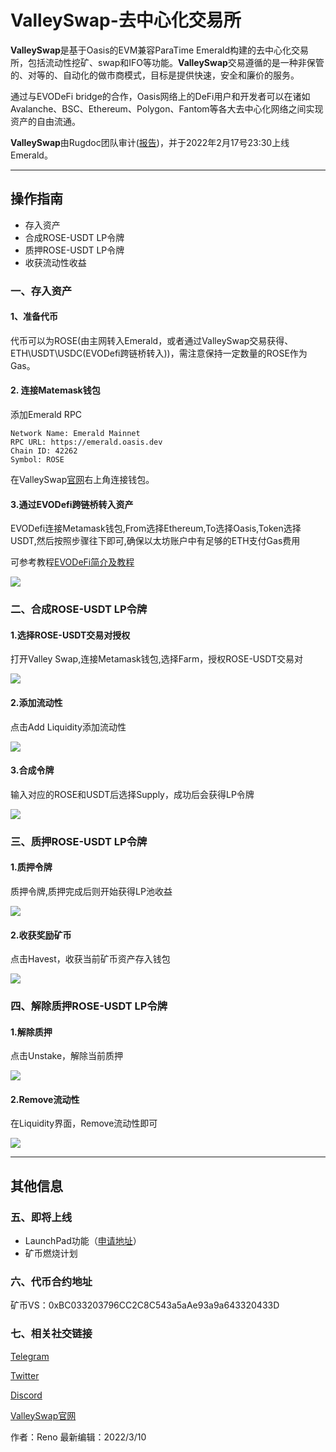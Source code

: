 # ValleySwap-去中心化交易所

**ValleySwap**是基于Oasis的EVM兼容ParaTime Emerald构建的去中心化交易所，包括流动性挖矿、swap和IFO等功能。**ValleySwap**交易遵循的是一种非保管的、对等的、自动化的做市商模式，目标是提供快速，安全和廉价的服务。

通过与EVODeFi bridge的合作，Oasis网络上的DeFi用户和开发者可以在诸如Avalanche、BSC、Ethereum、Polygon、Fantom等各大去中心化网络之间实现资产的自由流通。	

**ValleySwap**由Rugdoc团队审计([报告](https://rugdoc.io/project/valley-swap/))，并于2022年2月17号23:30上线Emerald。

***

## 操作指南
- 存入资产
- 合成ROSE-USDT LP令牌
- 质押ROSE-USDT LP令牌
- 收获流动性收益

### 一、存入资产
#### 1、准备代币
代币可以为ROSE(由主网转入Emerald，或者通过ValleySwap交易获得、ETH\USDT\USDC(EVODefi跨链桥转入))，需注意保持一定数量的ROSE作为Gas。

#### 2. 连接Matemask钱包
添加Emerald RPC

```
Network Name: Emerald Mainnet
RPC URL: https://emerald.oasis.dev
Chain ID: 42262
Symbol: ROSE
```

在ValleySwap[官网](https://valleyswap.com/)右上角连接钱包。

#### 3.通过EVODefi跨链桥转入资产
EVODefi连接Metamask钱包,From选择Ethereum,To选择Oasis,Token选择USDT,然后按照步骤往下即可,确保以太坊账户中有足够的ETH支付Gas费用

可参考教程[EVODeFi简介及教程](/ecosystem_paticipate/bridge/EVODeFi/EVODeFi简介及教程.md)

![](valley1.jpg)

### 二、合成ROSE-USDT LP令牌

#### 1.选择ROSE-USDT交易对授权
打开Valley Swap,连接Metamask钱包,选择Farm，授权ROSE-USDT交易对

![](valley2.jpg)

#### 2.添加流动性

点击Add Liquidity添加流动性

![](valley3.jpg)

#### 3.合成令牌

输入对应的ROSE和USDT后选择Supply，成功后会获得LP令牌

![](valley4.jpg)

### 三、质押ROSE-USDT LP令牌

#### 1.质押令牌
质押令牌,质押完成后则开始获得LP池收益

![](valley5.jpg)

#### 2.收获奖励矿币

点击Havest，收获当前矿币资产存入钱包

![](valley6.jpg)

### 四、解除质押ROSE-USDT LP令牌

#### 1.解除质押
点击Unstake，解除当前质押

![](valley7.jpg)

#### 2.Remove流动性

在Liquidity界面，Remove流动性即可

![](valley8.jpg)

***

## 其他信息
### 五、即将上线
- LaunchPad功能（[申请地址](https://forms.gle/jjQdfdAtodt4UFyz6)）
- 矿币燃烧计划

### 六、代币合约地址
矿币VS：0xBC033203796CC2C8C543a5aAe93a9a643320433D

### 七、相关社交链接
[Telegram](https://t.me/valleyswap_chat)

[Twitter](https://twitter.com/ValleySwap)

[Discord](https://discord.com/invite/bChB2Vs9SU)

[ValleySwap官网](https://valleyswap.com/)

作者：Reno 最新编辑：2022/3/10
